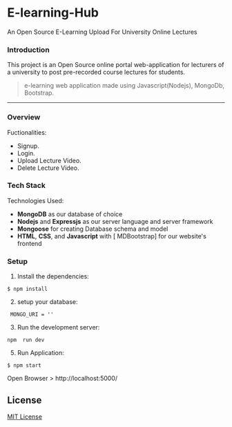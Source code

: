 # E-learning-Hub
An Open Source E-Learning Upload For University Online Lectures

### Introduction
This project is an Open Source online portal web-application for lecturers of a university to post pre-recorded course lectures for students.



> e-learning web application made using Javascript(Nodejs), MongoDb, Bootstrap.

---

### Overview

Fuctionalities:

* Signup.
* Login.
* Upload Lecture Video.
* Delete Lecture Video.


### Tech Stack

Technologies Used:

* **MongoDB** as our database of choice
* **Nodejs** and **Expressjs** as our server language and server framework
* **Mongoose** for creating Database schema and model
* **HTML**, **CSS**, and **Javascript** with [  MDBootstrap] for our website's frontend



### Setup
1. Install the dependencies:
  ```
  $ npm install
  ```
2. setup your database:
  ```
   MONGO_URI = ''  

  ```
  

3. Run the development server:

  ```
  npm  run dev
  
  ```

5. Run Application:

  ```
  $ npm start
  
  ```
  Open Browser > http://localhost:5000/
  
  
  

## License

[MIT License](https://opensource.org/licenses/MIT)

